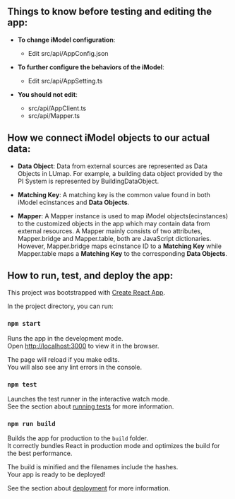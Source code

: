 ## Things to know before testing and editing the app:

* **To change iModel configuration**: 
    * Edit src/api/AppConfig.json

* **To further configure the behaviors of the iModel**: 
    * Edit src/api/AppSetting.ts

* **You should not edit**: 
    * src/api/AppClient.ts
    * src/api/Mapper.ts

## How we connect iModel objects to our actual data:

* **Data Object**: Data from external sources are represented as Data Objects in LUmap. For example, a building data object provided by the PI System is represented by BuildingDataObject. 

* **Matching Key**: A matching key is the common value found in both iModel ecinstances and **Data Objects**. 
    
* **Mapper**: A Mapper instance is used to map iModel objects(ecinstances) to the customized objects in the app which may contain data from external resources. A Mapper mainly consists of two attributes, Mapper.bridge and Mapper.table, both are JavaScript dictionaries. However, Mapper.bridge maps ecinstance ID to a **Matching Key** while Mapper.table maps a **Matching Key** to the corresponding **Data Objects**.

## How to run, test, and deploy the app:

This project was bootstrapped with [Create React App](https://github.com/facebook/create-react-app).

In the project directory, you can run:

### `npm start`

Runs the app in the development mode.<br />
Open [http://localhost:3000](http://localhost:3000) to view it in the browser.

The page will reload if you make edits.<br />
You will also see any lint errors in the console.

### `npm test`

Launches the test runner in the interactive watch mode.<br />
See the section about [running tests](https://facebook.github.io/create-react-app/docs/running-tests) for more information.

### `npm run build`

Builds the app for production to the `build` folder.<br />
It correctly bundles React in production mode and optimizes the build for the best performance.

The build is minified and the filenames include the hashes.<br />
Your app is ready to be deployed!

See the section about [deployment](https://facebook.github.io/create-react-app/docs/deployment) for more information.


